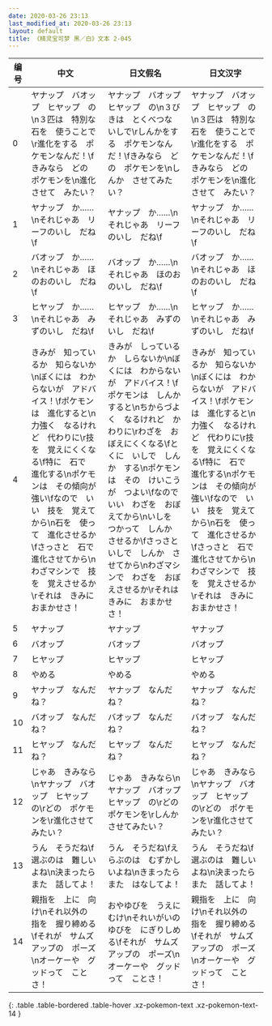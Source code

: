 ```yaml
---
date: 2020-03-26 23:13
last_modified_at: 2020-03-26 23:13
layout: default
title: 《精灵宝可梦 黑／白》文本 2-045
---
```

| 编号 | 中文 | 日文假名 | 日文汉字 |
| ---- | ---- | ---- | --- |
| 0 | ヤナップ　バオップ　ヒヤップ　の\n３匹は　特別な　石を　使うことで\r進化をする　ポケモンなんだ！\fきみなら　どの　ポケモンを\n進化させて　みたい？ | ヤナップ　バオップ　ヒヤップ　の\n３びきは　とくべつな　いしで\rしんかをする　ポケモンなんだ！\fきみなら　どの　ポケモンを\nしんか　させてみたい？ | ヤナップ　バオップ　ヒヤップ　の\n３匹は　特別な　石を　使うことで\r進化をする　ポケモンなんだ！\fきみなら　どの　ポケモンを\n進化させて　みたい？ |
| 1 | ヤナップ　か……\nそれじゃあ　リーフのいし　だね\f | ヤナップ　か……\nそれじゃあ　リーフのいし　だね\f | ヤナップ　か……\nそれじゃあ　リーフのいし　だね\f |
| 2 | バオップ　か……\nそれじゃあ　ほのおのいし　だね\f | バオップ　か……\nそれじゃあ　ほのおのいし　だね\f | バオップ　か……\nそれじゃあ　ほのおのいし　だね\f |
| 3 | ヒヤップ　か……\nそれじゃあ　みずのいし　だね\f | ヒヤップ　か……\nそれじゃあ　みずのいし　だね\f | ヒヤップ　か……\nそれじゃあ　みずのいし　だね\f |
| 4 | きみが　知っているか　知らないか\nぼくには　わからないが　アドバイス！\fポケモンは　進化すると\n力強く　なるけれど　代わりに\r技を　覚えにくくなる\f特に　石で　進化する\nポケモンは　その傾向が　強い\fなので　いい　技を　覚えてから\n石を　使って　進化させるか\fさっさと　石で　進化させてから\nわざマシンで　技を　覚えさせるか\rそれは　きみに　おまかせさ！ | きみが　しっているか　しらないか\nぼくには　わからないが　アドバイス！\fポケモンは　しんか　すると\nちからづよく　なるけれど　かわりに\rわざを　おぼえにくくなる\fとくに　いしで　しんか　する\nポケモンは　その　けいこうが　つよい\fなので　いい　わざを　おぼえてから\nいしを　つかって　しんか　させるか\fさっさと　いしで　しんか　させてから\nわざマシンで　わざを　おぼえさせるか\rそれは　きみに　おまかせさ！ | きみが　知っているか　知らないか\nぼくには　わからないが　アドバイス！\fポケモンは　進化すると\n力強く　なるけれど　代わりに\r技を　覚えにくくなる\f特に　石で　進化する\nポケモンは　その傾向が　強い\fなので　いい　技を　覚えてから\n石を　使って　進化させるか\fさっさと　石で　進化させてから\nわざマシンで　技を　覚えさせるか\rそれは　きみに　おまかせさ！ |
| 5 | ヤナップ | ヤナップ | ヤナップ |
| 6 | バオップ | バオップ | バオップ |
| 7 | ヒヤップ | ヒヤップ | ヒヤップ |
| 8 | やめる | やめる | やめる |
| 9 | ヤナップ　なんだね？ | ヤナップ　なんだね？ | ヤナップ　なんだね？ |
| 10 | バオップ　なんだね？ | バオップ　なんだね？ | バオップ　なんだね？ |
| 11 | ヒヤップ　なんだね？ | ヒヤップ　なんだね？ | ヒヤップ　なんだね？ |
| 12 | じゃあ　きみなら\nヤナップ　バオップ　ヒヤップ　の\rどの　ポケモンを\r進化させて　みたい？ | じゃあ　きみなら\nヤナップ　バオップ　ヒヤップ　の\rどの　ポケモンを\rしんか　させてみたい？ | じゃあ　きみなら\nヤナップ　バオップ　ヒヤップ　の\rどの　ポケモンを\r進化させて　みたい？ |
| 13 | うん　そうだね\f選ぶのは　難しいよね\n決まったら　また　話してよ！ | うん　そうだね\fえらぶのは　むずかしいよね\nきまったら　また　はなしてよ！ | うん　そうだね\f選ぶのは　難しいよね\n決まったら　また　話してよ！ |
| 14 | 親指を　上に　向け\nそれ以外の　指を　握り締める\fそれが　サムズアップの　ポーズ\nオーケーや　グッドって　ことさ！ | おやゆびを　うえに　むけ\nそれいがいの　ゆびを　にぎりしめる\fそれが　サムズアップの　ポーズ\nオーケーや　グッドって　ことさ！ | 親指を　上に　向け\nそれ以外の　指を　握り締める\fそれが　サムズアップの　ポーズ\nオーケーや　グッドって　ことさ！ |
{: .table .table-bordered .table-hover .xz-pokemon-text .xz-pokemon-text-14 }
